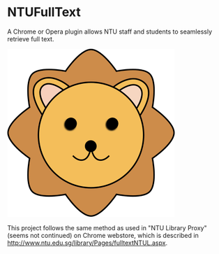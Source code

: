 # NTUFullText
A Chrome or Opera plugin allows NTU staff and students to seamlessly retrieve full text.

![ntufull logo](./icon_384.png)

This project follows the same method as used in "NTU Library Proxy" (seems not continued) on Chrome webstore, which is described in http://www.ntu.edu.sg/library/Pages/fulltextNTUL.aspx.
